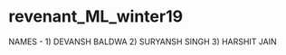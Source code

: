 # revenant_ML_winter19

NAMES - 1) DEVANSH BALDWA
        2) SURYANSH SINGH
        3) HARSHIT JAIN

